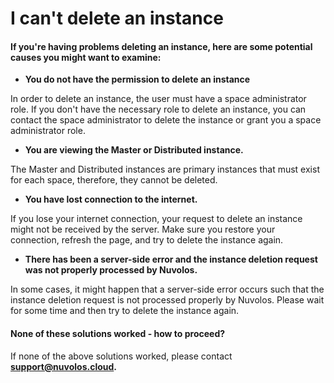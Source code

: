 # I can't delete an instance

#### If you're having problems deleting an instance, here are some potential causes you might want to examine:

* **You do not have the permission to delete an instance**

In order to delete an instance, the user must have a space administrator role. If you don't have the necessary role to delete an instance, you can contact the space administrator to delete the instance or grant you a space administrator role.

* **You are viewing the Master or Distributed instance.**

The Master and Distributed instances are primary instances that must exist for each space, therefore, they cannot be deleted.

* **You have lost connection to the internet.**

If you lose your internet connection, your request to delete an instance might not be received by the server. Make sure you restore your connection, refresh the page, and try to delete the instance again.

* **There has been a server-side error and the instance deletion request was not properly processed by Nuvolos.**

In some cases, it might happen that a server-side error occurs such that the instance deletion request is not processed properly by Nuvolos. Please wait for some time and then try to delete the instance again.

#### &#x20;None of these solutions worked - how to proceed?

If none of the above solutions worked, please contact [**support@nuvolos.cloud**](mailto:support@nuvolos.cloud)**.**
